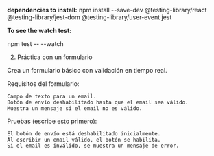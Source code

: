 
**dependencies to install:**
npm install --save-dev @testing-library/react @testing-library/jest-dom @testing-library/user-event jest



**To see the watch test:**


npm test -- --watch


2. Práctica con un formulario

Crea un formulario básico con validación en tiempo real.

Requisitos del formulario:

    Campo de texto para un email.
    Botón de envío deshabilitado hasta que el email sea válido.
    Muestra un mensaje si el email no es válido.

Pruebas (escribe esto primero):

    El botón de envío está deshabilitado inicialmente.
    Al escribir un email válido, el botón se habilita.
    Si el email es inválido, se muestra un mensaje de error.